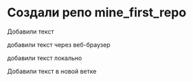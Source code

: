 ﻿# Создали репо mine_first_repo


Добавили текст

добавили текст через веб-браузер

добавили текст локально

Добавили текст в новой ветке